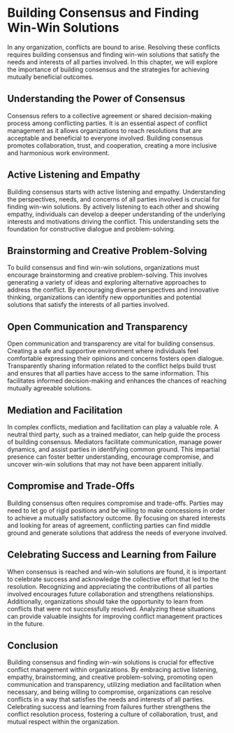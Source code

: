 # Building Consensus and Finding Win-Win Solutions

In any organization, conflicts are bound to arise. Resolving these conflicts requires building consensus and finding win-win solutions that satisfy the needs and interests of all parties involved. In this chapter, we will explore the importance of building consensus and the strategies for achieving mutually beneficial outcomes.

## Understanding the Power of Consensus

Consensus refers to a collective agreement or shared decision-making process among conflicting parties. It is an essential aspect of conflict management as it allows organizations to reach resolutions that are acceptable and beneficial to everyone involved. Building consensus promotes collaboration, trust, and cooperation, creating a more inclusive and harmonious work environment.

## Active Listening and Empathy

Building consensus starts with active listening and empathy. Understanding the perspectives, needs, and concerns of all parties involved is crucial for finding win-win solutions. By actively listening to each other and showing empathy, individuals can develop a deeper understanding of the underlying interests and motivations driving the conflict. This understanding sets the foundation for constructive dialogue and problem-solving.

## Brainstorming and Creative Problem-Solving

To build consensus and find win-win solutions, organizations must encourage brainstorming and creative problem-solving. This involves generating a variety of ideas and exploring alternative approaches to address the conflict. By encouraging diverse perspectives and innovative thinking, organizations can identify new opportunities and potential solutions that satisfy the interests of all parties involved.

## Open Communication and Transparency

Open communication and transparency are vital for building consensus. Creating a safe and supportive environment where individuals feel comfortable expressing their opinions and concerns fosters open dialogue. Transparently sharing information related to the conflict helps build trust and ensures that all parties have access to the same information. This facilitates informed decision-making and enhances the chances of reaching mutually agreeable solutions.

## Mediation and Facilitation

In complex conflicts, mediation and facilitation can play a valuable role. A neutral third party, such as a trained mediator, can help guide the process of building consensus. Mediators facilitate communication, manage power dynamics, and assist parties in identifying common ground. This impartial presence can foster better understanding, encourage compromise, and uncover win-win solutions that may not have been apparent initially.

## Compromise and Trade-Offs

Building consensus often requires compromise and trade-offs. Parties may need to let go of rigid positions and be willing to make concessions in order to achieve a mutually satisfactory outcome. By focusing on shared interests and looking for areas of agreement, conflicting parties can find middle ground and generate solutions that address the needs of everyone involved.

## Celebrating Success and Learning from Failure

When consensus is reached and win-win solutions are found, it is important to celebrate success and acknowledge the collective effort that led to the resolution. Recognizing and appreciating the contributions of all parties involved encourages future collaboration and strengthens relationships. Additionally, organizations should take the opportunity to learn from conflicts that were not successfully resolved. Analyzing these situations can provide valuable insights for improving conflict management practices in the future.

## Conclusion

Building consensus and finding win-win solutions is crucial for effective conflict management within organizations. By embracing active listening, empathy, brainstorming, and creative problem-solving, promoting open communication and transparency, utilizing mediation and facilitation when necessary, and being willing to compromise, organizations can resolve conflicts in a way that satisfies the needs and interests of all parties. Celebrating success and learning from failures further strengthens the conflict resolution process, fostering a culture of collaboration, trust, and mutual respect within the organization.
